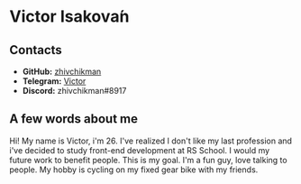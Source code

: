 # **Victor Isakovа́n**

## **Contacts**
* **GitHub:** [zhivchikman](https://github.com/zhivchikman)
* **Telegram:** [Victor](https://t.me/isakovan_victor)
* **Discord:** zhivchikman#8917

## **A few words about me**
Hi! My name is Victor, i'm 26. I've realized I don't like my last profession and i've decided to study front-end development at RS School. I would my future work to benefit people. This is my goal. I'm a fun guy, love talking to people. My hobby is cycling on my fixed gear bike with my friends.